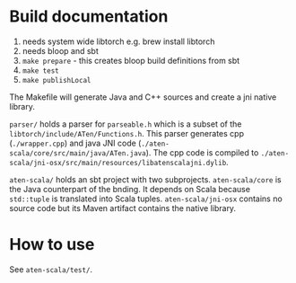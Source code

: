 # Build documentation 
1. needs system wide libtorch e.g. brew install libtorch
2. needs bloop and sbt
3. `make prepare` - this creates bloop build definitions from sbt
4. `make test` 
5. `make publishLocal`

The Makefile will generate Java and C++ sources and create a jni native library.

`parser/` holds a parser for `parseable.h` which is a subset of the `libtorch/include/ATen/Functions.h`. This parser generates cpp (`./wrapper.cpp`) and java JNI code (`./aten-scala/core/src/main/java/ATen.java`). The cpp code is compiled to `./aten-scala/jni-osx/src/main/resources/libatenscalajni.dylib`.

`aten-scala/` holds an sbt project with two subprojects. `aten-scala/core` is the Java counterpart of the bnding. It depends on Scala because `std::tuple` is translated into Scala tuples.  `aten-scala/jni-osx` contains no source code but its Maven artifact contains the native library.

# How to use
See `aten-scala/test/`.






